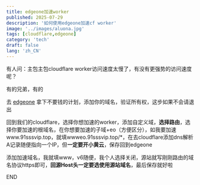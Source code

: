 ```yaml
---
title: edgeone加速worker
published: 2025-07-29
description: '如何使用edgeone加速cf worker'
image: '../images/aluona.jpg'
tags: [cloudflare,edgeone]
category: 'tech'
draft: false 
lang: 'zh_CN'
---
```

有人问：主包主包cloudflare worker访问速度太慢了，有没有更强势的访问速度呢？

有的兄弟，有的

去 [edgeone](https://edgeone.ai/zh/get-free-plan) 拿下不要钱的计划，添加你的域名，验证所有权，这步如果不会请退出

回到我们的cloudflare，选择你想加速的worker，添加自定义域，**选择路由**，选择你要加速的根域名，在你想要加速的子域+eo（方便区分），如我要加速www.91sssvip.top，就填wwweo.91sssvip.top/\*，在去cloudflare添加dns解析A记录随便指向一个IP，但**一定要开小黄云**，保存回到edgeone

添加加速域名，我就填www，v6随便，我个人选择关闭，源站就写刚刚路由的域名协议https即可，**回源Host头一定要选使用源站域名**，最后保存就好啦

END
